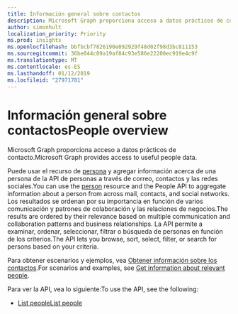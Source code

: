 ```yaml
---
title: Información general sobre contactos
description: Microsoft Graph proporciona acceso a datos prácticos de contacto.
author: simonhult
localization_priority: Priority
ms.prod: insights
ms.openlocfilehash: bbfbcbf7826190e092929f48d02f98d3bc811153
ms.sourcegitcommit: 36be044c89a19af84c93e586e22200ec919e4c9f
ms.translationtype: MT
ms.contentlocale: es-ES
ms.lasthandoff: 01/12/2019
ms.locfileid: "27971781"
---
```

# <a name="people-overview"></a><span data-ttu-id="ba648-103">Información general sobre contactos</span><span class="sxs-lookup"><span data-stu-id="ba648-103">People overview</span></span>

<span data-ttu-id="ba648-104">Microsoft Graph proporciona acceso a datos prácticos de contacto.</span><span class="sxs-lookup"><span data-stu-id="ba648-104">Microsoft Graph provides access to useful people data.</span></span>

<span data-ttu-id="ba648-105">Puede usar el recurso de [persona](../resources/person.md) y agregar información acerca de una persona de la API de personas a través de correo, contactos y las redes sociales.</span><span class="sxs-lookup"><span data-stu-id="ba648-105">You can use the [person](../resources/person.md) resource and the People API to aggregate information about a person from across mail, contacts, and social networks.</span></span> <span data-ttu-id="ba648-106">Los resultados se ordenan por su importancia en función de varios comunicación y patrones de colaboración y las relaciones de negocios.</span><span class="sxs-lookup"><span data-stu-id="ba648-106">The results are ordered by their relevance based on multiple communication and collaboration patterns and business relationships.</span></span> <span data-ttu-id="ba648-107">La API permite a examinar, ordenar, seleccionar, filtrar o búsqueda de personas en función de los criterios.</span><span class="sxs-lookup"><span data-stu-id="ba648-107">The API lets you browse, sort, select, filter, or search for persons based on your criteria.</span></span>

<span data-ttu-id="ba648-108">Para obtener escenarios y ejemplos, vea [Obtener información sobre los contactos](/graph/people-example).</span><span class="sxs-lookup"><span data-stu-id="ba648-108">For scenarios and examples, see [Get information about relevant people](/graph/people-example).</span></span>

<span data-ttu-id="ba648-109">Para ver la API, vea lo siguiente:</span><span class="sxs-lookup"><span data-stu-id="ba648-109">To use the API, see the following:</span></span>

- [<span data-ttu-id="ba648-110">List people</span><span class="sxs-lookup"><span data-stu-id="ba648-110">List people</span></span>](../api/user-list-people.md)
